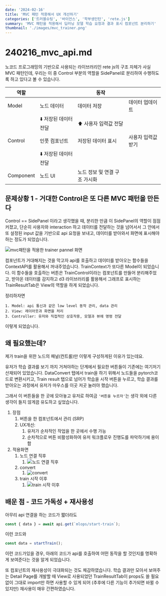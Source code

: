 ```yaml
---
date: '2024-02-16'
title: 'MVC 패턴 적용해서 UX 개선하기'
categories: ['트러블슈팅', '바이언스', '학부생인턴', 'rete.js']
summary: 'MVC 패턴을 적용해서 딥러닝 모델 학습 요청과 결과 표시 컴포넌트 분리하기'
thumbnail: './images/mvc_trainer.png'
---
```


# 240216\_mvc\_api.md

노코드 프로그래밍의 기반으로 사용되는 라이브러리인 rete js의 구조 자체가 사실 MVC 패턴인데, 우리는 이 중 Control 부분의 역할을 SidePanel로 분리하여 수행하도록 하고 있다고 볼 수 있습니다.

| 역할        |               | 동작                |            |
| --------- | ------------- | ----------------- | ---------- |
| Model     | 노드 데이터        | 데이터 저장            | 데이터 업데이트   |
|           | ⬇️ 저장된 데이터 전달 | ⬆️ 사용자 입력값 전달     |            |
| Control   | 인풋 컴포넌트       | 저장된 데이터 표시        | 사용자 입력값 받기 |
|           | ⬇️ 저장된 데이터 전달 |                   |            |
| Component | 노드 UI         | 노드 정보 및 연결 구조 가시화 |            |

## 문제상황 1 - 거대한 Control은 또 다른 MVC 패턴을 만든다

Control == SidePanel 이라고 생각했을 때, 분리한 만큼 이 SidePanel의 역할이 점점 커졌고, 단순히 사용자와 interaction 하고 데이터를 전달하는 것을 넘어서서 그 안에서 또 설정된 input 값을 기반으로 api 요청을 보내고, 데이터를 받아와서 화면에 표시해야 하는 정도가 되었습니다.

![mvc패턴을 적용한 trainer pannel 화면](./images/mvc\_trainer.png)

컴포넌트가 거대해지는 것을 막고자 api를 호출하고 데이터를 받아오는 함수들을 ContextAPI를 활용해서 꺼내주었습니다. TrainContext가 또다른 Model이 되었습니다. 이 함수들을 호출하는 버튼은 TrainControl이라는 컴포넌트를 만들어 분리해주었고, 받아온 데이터를 감지하고 d3 라이브러리를 활용해서 그래프로 표시하는 TrainResultTab은 View의 역할을 하게 되었습니다.

정리하자면

```plain
1. Model: api 통신과 같은 low level 동작 관리, data 관리
2. View: 레이아웃과 화면을 처리
3. Controller: 유저와 직접적인 상호작용, 모델과 뷰에 명령 전달
```

이렇게 되었습니다.

## 왜 필요했는데?

제가 train을 위한 노드의 패널(컨트롤)만 이렇게 구성하게된 이유가 있는데요.

유저가 학습 결과를 보기 까지 거쳐야하는 단계에서 필요한 버튼들이 기존에는 여기저기 산재되어 있었습니다. DataConvert 탭에서 train을 하기 위해서 노드들을 pytorch코드로 변환시키고, Train result 탭으로 넘어가 학습을 시작 버튼을 누르고, 학습 결과를 받아오는 과정에서 유저가 마우스를 이곳 저곳 눌러야 했습니다.

그래서 이 버튼들을 한 곳에 모아놓고 유저로 하여금 `'버튼을 누르자'`는 생각 외에 다른 생각이 들지 않게끔 유도하고 싶었습니다.

1. 장점
   1. 버튼을 한 컴포넌트에서 관리 (SRP)
   2. UX개선:
      1. 유저가 순차적인 작업을 한 곳에서 수행 가능
      2. 순차적으로 버튼 비활성화하여 유저 워크플로우 진행도를 파악하기에 용이함
2. 적용화면
   1. 노드 연결 직후
      1. ![노드 연결 직후](./images/mvc\_trainer\_01.png)
   2. convert
      1. ![convert](./images/mvc\_trainer\_02.png)
   3. train 시작 이후
      1. ![train 시작 이후](./images/mvc\_trainer\_03.png)

## 배운 점 - 코드 가독성 + 재사용성

아무리 api 연결을 하는 코드가 짧더라도

```jsx
const { data } = await api.get(`mlops/start-train`);
```

이런 코드와

```jsx
const data = startTrain();
```

이런 코드가있을 경우, 아래의 코드가 api를 호출하여 어떤 동작을 할 것인지를 명확하게 보여준다는 것을 알게  되었습니다.

또 컴포넌트의 재사용성이 극대화되는 것도 체감하였습니다. 학습 결과만 모아서 보여주는 Detail Page를 개발할 때 View로 사용되었던 TrainResultTab이 props도 쓸 필요 없이 그대로 import만 하면 사용할 수 있게 되어 (추후에 다른 기능이 추가되면 바뀔 수 있지만) 재사용이 매우 간편하였습니다.
